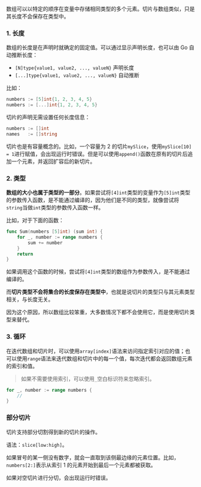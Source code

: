 数组可以以特定的顺序在变量中存储相同类型的多个元素。切片与数组类似，只是其长度不会保存在类型中。

### 1. 长度

数组的长度是在声明时就确定的固定值。可以通过显示声明长度，也可以由 Go 自动推断长度：

* `[N]type{value1, value2, ..., valueN}` 声明长度
* `[...]type{value1, value2, ..., valueN}` 自动推断

比如：

```go
numbers := [5]int{1, 2, 3, 4, 5}
numbers := [...]int{1, 2, 3, 4, 5}
```

切片的声明无需设置任何长度信息：

```go
numbers := []int
names   := []string
```

切片也是有容量概念的。比如，一个容量为 2 的切片`mySlice`，使用`mySlice[10] = 1`进行赋值，会出现运行时错误。但是可以使用`append()`函数在原有的切片后追加一个元素，并返回扩容后的新切片。

### 2. 类型

**数组的大小也属于类型的一部分**。如果尝试将`[4]int`类型的变量作为`[5]int`类型的参数传入函数，是不能通过编译的，因为他们是不同的类型，就像尝试将`string`当做`int`类型的参数传入函数一样。

比如，对于下面的函数：

```go
func Sum(numbers [5]int) (sum int) {
    for _, number := range numbers {
        sum += number
    }
    return
}
```

如果调用这个函数的时候，尝试将`[4]int`类型的数组作为参数传入，是不能通过编译的。

而**切片类型不会将集合的长度保存在类型中**，也就是说切片的类型只与其元素类型相关，与长度无关。

因为这个原因，所以数组比较笨重，大多数情况下都不会使用它，而是使用切片类型来替代。

### 3. 循环

在迭代数组和切片时，可以使用`array[index]`语法来访问指定索引对应的值；也可以使用`range`语法来迭代数组和切片中的每一个值，每次迭代都会返回数组元素的索引和值。

> 如果不需要使用索引，可以使用`_`空白标识符来忽略索引。

```go
for _, number := range numbers {
    //
}
```

### 部分切片

切片支持部分切割得到新的切片的操作。

语法：`slice[low:high]`。

如果冒号的某一侧没有数字，就会一直取到该侧最边缘的元素位置。比如，`numbers[2:]`表示从索引 1 的元素开始到最后一个元素都被获取。

如果对空切片进行分切，会出现运行时错误。

